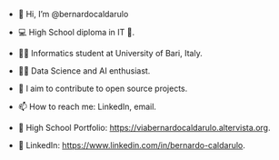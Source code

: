 - 👋 Hi, I’m @bernardocaldarulo
- 💻 High School diploma in IT 🍕.
- 👨‍🎓 Informatics student at University of Bari, Italy.
- 👨‍💻 Data Science and AI enthusiast.
- 💞️ I aim to contribute to open source projects.

- 📫 How to reach me: LinkedIn, email.
- 🏫 High School Portfolio: https://viabernardocaldarulo.altervista.org.
- 🚀 LinkedIn: https://www.linkedin.com/in/bernardo-caldarulo.

<!---
bernardocaldarulo/bernardocaldarulo is a ✨ special ✨ repository because its `README.md` (this file) appears on your GitHub profile.
You can click the Preview link to take a look at your changes.
--->
